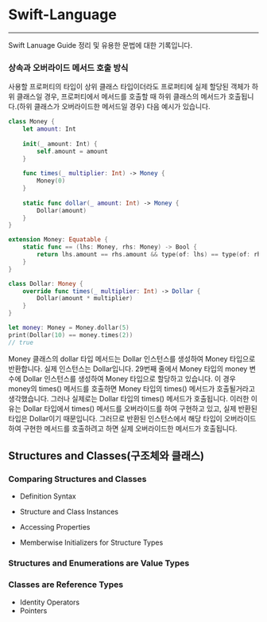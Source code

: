# Swift-Language

---

Swift Lanuage Guide 정리 및 유용한 문법에 대한 기록입니다.

### 상속과 오버라이드 메서드 호출 방식

사용할 프로퍼티의 타입이 상위 클래스 타입이더라도 프로퍼티에 실제 할당된 객체가 하위 클래스일 경우, 프로퍼티에서 메서드를 호출할 때 하위 클래스의 메서드가 호출됩니다.(하위 클래스가 오버라이드한 메서드일 경우) 다음 예시가 있습니다.

```swift
class Money {
    let amount: Int
    
    init(_ amount: Int) {
        self.amount = amount
    }
    
    func times(_ multiplier: Int) -> Money {
        Money(0)
    }
    
    static func dollar(_ amount: Int) -> Money {
        Dollar(amount)
    }
}

extension Money: Equatable {
    static func == (lhs: Money, rhs: Money) -> Bool {
        return lhs.amount == rhs.amount && type(of: lhs) == type(of: rhs)
    }
}

class Dollar: Money {
    override func times(_ multiplier: Int) -> Dollar {
        Dollar(amount * multiplier)
    }
}

let money: Money = Money.dollar(5)
print(Dollar(10) == money.times(2))
// true
```

Money 클래스의 dollar 타입 메서드는 Dollar 인스턴스를 생성하여 Money 타입으로 반환합니다. 실제 인스턴스는 Dollar입니다. 29번째 줄에서 Money 타입의 money 변수에 Dollar 인스턴스를 생성하여 Money 타입으로 할당하고 있습니다. 이 경우 money의 times() 메서드를 호출하면 Money 타입의 times() 메서드가 호출될거라고 생각했습니다. 그러나 실제로는 Dollar 타입의 times() 메서드가 호출됩니다. 이러한 이유는 Dollar 타입에서 times() 메서드를 오버라이드를 하여 구현하고 있고, 실제 반환된 타입은 Dollar이기 때문입니다. 그러므로 반환된 인스턴스에서 해당 타입이 오버라이드하여 구현한 메서드를 호출하려고 하면 실제 오버라이드한 메서드가 호출됩니다.

## Structures and Classes(구조체와 클래스)

### Comparing Structures and Classes

- Definition Syntax

- Structure and Class Instances

- Accessing Properties

- Memberwise Initializers for Structure Types

### Structures and Enumerations are Value Types

### Classes are Reference Types

- Identity Operators
- Pointers
